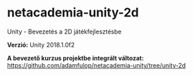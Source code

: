 # netacademia-unity-2d
Unity - Bevezetés a 2D játékfejlesztésbe

**Verzió:** Unity 2018.1.0f2

**A bevezető kurzus projektbe integrált változat:** https://github.com/adamfulop/netacademia-unity/tree/unity-2d
